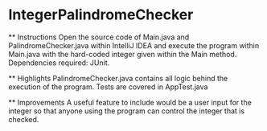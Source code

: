 # IntegerPalindromeChecker

** Instructions
Open the source code of Main.java and PalindromeChecker.java within IntelliJ IDEA and execute the program within Main.java with the hard-coded integer given within the Main method. Dependencies required: JUnit.

** Highlights
PalindromeChecker.java contains all logic behind the execution of the program. Tests are covered in AppTest.java

** Improvements
A useful feature to include would be a user input for the integer so that anyone using the program can control the integer that is checked.
